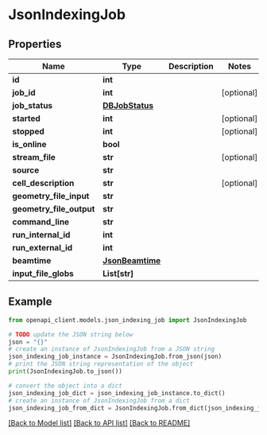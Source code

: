 # JsonIndexingJob


## Properties

Name | Type | Description | Notes
------------ | ------------- | ------------- | -------------
**id** | **int** |  | 
**job_id** | **int** |  | [optional] 
**job_status** | [**DBJobStatus**](DBJobStatus.md) |  | 
**started** | **int** |  | [optional] 
**stopped** | **int** |  | [optional] 
**is_online** | **bool** |  | 
**stream_file** | **str** |  | [optional] 
**source** | **str** |  | 
**cell_description** | **str** |  | [optional] 
**geometry_file_input** | **str** |  | 
**geometry_file_output** | **str** |  | 
**command_line** | **str** |  | 
**run_internal_id** | **int** |  | 
**run_external_id** | **int** |  | 
**beamtime** | [**JsonBeamtime**](JsonBeamtime.md) |  | 
**input_file_globs** | **List[str]** |  | 

## Example

```python
from openapi_client.models.json_indexing_job import JsonIndexingJob

# TODO update the JSON string below
json = "{}"
# create an instance of JsonIndexingJob from a JSON string
json_indexing_job_instance = JsonIndexingJob.from_json(json)
# print the JSON string representation of the object
print(JsonIndexingJob.to_json())

# convert the object into a dict
json_indexing_job_dict = json_indexing_job_instance.to_dict()
# create an instance of JsonIndexingJob from a dict
json_indexing_job_from_dict = JsonIndexingJob.from_dict(json_indexing_job_dict)
```
[[Back to Model list]](../README.md#documentation-for-models) [[Back to API list]](../README.md#documentation-for-api-endpoints) [[Back to README]](../README.md)


